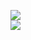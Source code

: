 [![](https://img.shields.io/badge/Made%20With-Github%20Spray-lightgrey.svg?style=for-the-badge&logo=github)](https://github.com/Annihil/github-spray#22637)  
[![](https://i.imgur.com/2DrTn0Z.gif)](https://github.com/Annihil/github-spray)